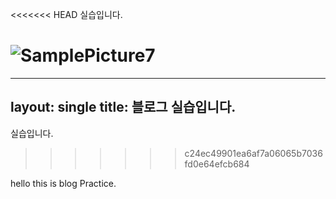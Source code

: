 <<<<<<< HEAD
실습입니다.

![SamplePicture7](C:\Users\rch\Desktop\대학관련\github\Ryuchanghoon-github-blog\Ryuchanghoon.github.io\images\2023-02-12-BlogPractice\SamplePicture7.jpg)
=======
---
layout: single
title: 블로그 실습입니다.
---


실습입니다.
>>>>>>> c24ec49901ea6af7a06065b7036fd0e64efcb684

hello this is blog Practice.
